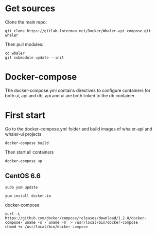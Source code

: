 # Get sources
Clone the main repo:

    git clone https://gitlab.loterman.net/Docker/Whaler-api_compose.git whaler

Then pull modules:

    cd whaler
    git submodule update --init

# Docker-compose
The docker-compose.yml contains directives to configure containers for both ui, api and db.
api and ui are both linked to the db container.

# First start
Go to the docker-compose.yml folder and build images of whaler-api and whaler-ui projects

    docker-compose build

Then start all containers

    docker-compose up
    
CentOS 6.6
---------------

    sudo yum update

    yum install docker.io

docker-compose

    curl -L https://github.com/docker/compose/releases/download/1.2.0/docker-compose-`uname -s`-`uname -m` > /usr/local/bin/docker-compose
    chmod +x /usr/local/bin/docker-compose